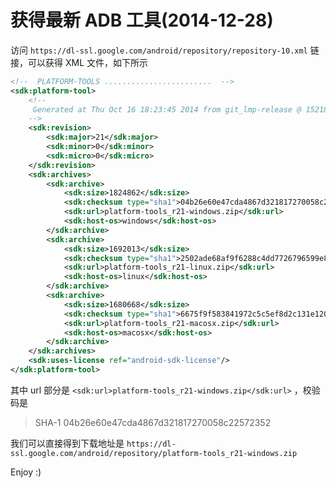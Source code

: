 ﻿# 获得最新 ADB 工具(2014-12-28)

访问 `https://dl-ssl.google.com/android/repository/repository-10.xml` 链接，可以获得 XML 文件，如下所示

```xml
<!--  PLATFORM-TOOLS ........................  -->
<sdk:platform-tool>
	<!--
	 Generated at Thu Oct 16 18:23:45 2014 from git_lmp-release @ 1521886 
	-->
	<sdk:revision>
		<sdk:major>21</sdk:major>
		<sdk:minor>0</sdk:minor>
		<sdk:micro>0</sdk:micro>
	</sdk:revision>
	<sdk:archives>
		<sdk:archive>
			<sdk:size>1824862</sdk:size>
			<sdk:checksum type="sha1">04b26e60e47cda4867d321817270058c22572352</sdk:checksum>
			<sdk:url>platform-tools_r21-windows.zip</sdk:url>
			<sdk:host-os>windows</sdk:host-os>
		</sdk:archive>
		<sdk:archive>
			<sdk:size>1692013</sdk:size>
			<sdk:checksum type="sha1">2502ade68af9f6288c4dd7726796599e8d9a4337</sdk:checksum>
			<sdk:url>platform-tools_r21-linux.zip</sdk:url>
			<sdk:host-os>linux</sdk:host-os>
		</sdk:archive>
		<sdk:archive>
			<sdk:size>1680668</sdk:size>
			<sdk:checksum type="sha1">6675f9f583841972c5c5ef8d2c131e1209529fde</sdk:checksum>
			<sdk:url>platform-tools_r21-macosx.zip</sdk:url>
			<sdk:host-os>macosx</sdk:host-os>
		</sdk:archive>
	</sdk:archives>
	<sdk:uses-license ref="android-sdk-license"/>
</sdk:platform-tool>
```

其中 url 部分是 `<sdk:url>platform-tools_r21-windows.zip</sdk:url>` ，校验码是 

> SHA-1 04b26e60e47cda4867d321817270058c22572352

我们可以直接得到下载地址是 `https://dl-ssl.google.com/android/repository/platform-tools_r21-windows.zip`

Enjoy :)